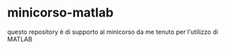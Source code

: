 # minicorso-matlab
questo repository è di supporto al minicorso da me tenuto per l'utilizzo di MATLAB
